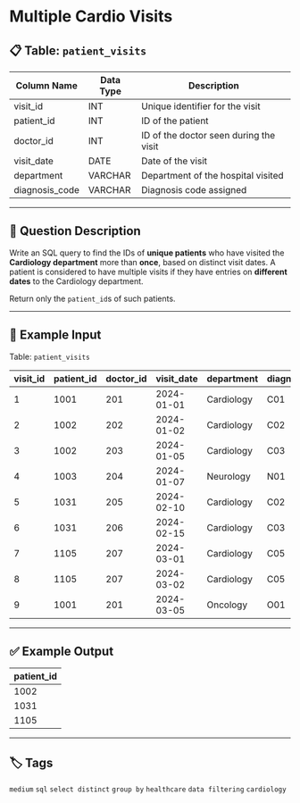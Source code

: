 # Multiple Cardio Visits

## 📋 Table: `patient_visits`

| Column Name     | Data Type | Description                             |
|------------------|-----------|-----------------------------------------|
| visit_id         | INT       | Unique identifier for the visit         |
| patient_id       | INT       | ID of the patient                       |
| doctor_id        | INT       | ID of the doctor seen during the visit  |
| visit_date       | DATE      | Date of the visit                       |
| department       | VARCHAR   | Department of the hospital visited      |
| diagnosis_code   | VARCHAR   | Diagnosis code assigned                 |

---

## 🧾 Question Description

Write an SQL query to find the IDs of **unique patients** who have visited the **Cardiology department** more than **once**, based on distinct visit dates. A patient is considered to have multiple visits if they have entries on **different dates** to the Cardiology department.

Return only the `patient_id`s of such patients.

---

## 🧪 Example Input

Table: `patient_visits`

| visit_id | patient_id | doctor_id | visit_date | department  | diagnosis_code |
|----------|------------|-----------|------------|-------------|----------------|
| 1        | 1001       | 201       | 2024-01-01 | Cardiology  | C01            |
| 2        | 1002       | 202       | 2024-01-02 | Cardiology  | C02            |
| 3        | 1002       | 203       | 2024-01-05 | Cardiology  | C03            |
| 4        | 1003       | 204       | 2024-01-07 | Neurology   | N01            |
| 5        | 1031       | 205       | 2024-02-10 | Cardiology  | C02            |
| 6        | 1031       | 206       | 2024-02-15 | Cardiology  | C03            |
| 7        | 1105       | 207       | 2024-03-01 | Cardiology  | C05            |
| 8        | 1105       | 207       | 2024-03-02 | Cardiology  | C05            |
| 9        | 1001       | 201       | 2024-03-05 | Oncology    | O01            |

---

## ✅ Example Output

| patient_id |
|------------|
| 1002       |
| 1031       |
| 1105       |

---

## 🏷️ Tags

`medium` `sql` `select distinct` `group by` `healthcare` `data filtering` `cardiology`
